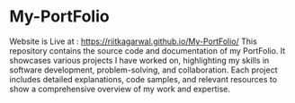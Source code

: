 # My-PortFolio
Website is Live at : https://riitkagarwal.github.io/My-PortFolio/
This repository contains the source code and documentation of my PortFolio. It showcases various projects I have worked on, highlighting my skills in software development, problem-solving, and collaboration. Each project includes detailed explanations, code samples, and relevant resources to show a comprehensive overview of my work and expertise.
